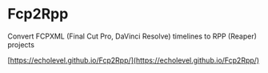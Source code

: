 # Fcp2Rpp
 Convert FCPXML (Final Cut Pro, DaVinci Resolve) timelines to RPP (Reaper) projects

[https://echolevel.github.io/Fcp2Rpp/](https://echolevel.github.io/Fcp2Rpp/)